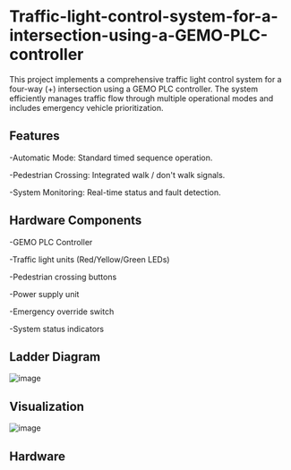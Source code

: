 # Traffic-light-control-system-for-a-intersection-using-a-GEMO-PLC-controller
This project implements a comprehensive traffic light control system for a four-way (+) intersection using a GEMO PLC controller. The system efficiently manages traffic flow through multiple operational modes and includes emergency vehicle prioritization.

## Features

-Automatic Mode: Standard timed sequence operation.

-Pedestrian Crossing: Integrated walk / don't walk signals.

-System Monitoring: Real-time status and fault detection.

## Hardware Components

-GEMO PLC Controller

-Traffic light units (Red/Yellow/Green LEDs)

-Pedestrian crossing buttons

-Power supply unit

-Emergency override switch

-System status indicators

## Ladder Diagram

![image]()

## Visualization

![image]()

## Hardware 
